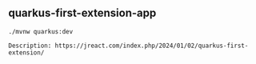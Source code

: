 ## quarkus-first-extension-app

```
./mvnw quarkus:dev
```
```
Description: https://jreact.com/index.php/2024/01/02/quarkus-first-extension/
```